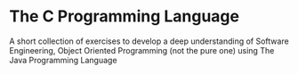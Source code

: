 The C Programming Language
=========

A short collection of exercises to develop a deep understanding of Software Engineering, Object Oriented Programming (not the pure one) using The Java Programming Language
